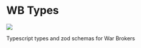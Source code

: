 # WB Types

[![](https://img.shields.io/npm/v/@warbrokers/types?style=for-the-badge)](https://www.npmjs.com/package/@warbrokers/types)

Typescript types and zod schemas for War Brokers
